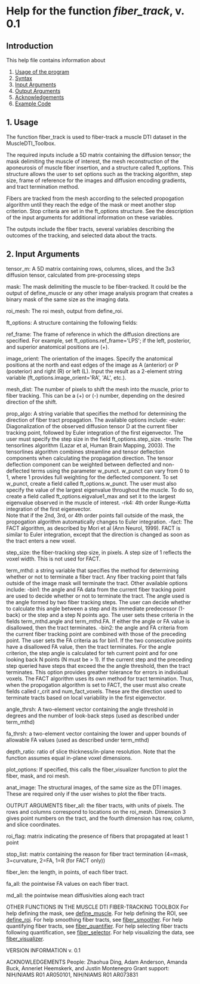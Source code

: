 # Help for the function <i>fiber_track</i>, v. 0.1

## Introduction

This help file contains information about
1) [Usage of the program](https://github.com/bdamon/MuscleDTI_Toolbox/blob/master/Help/Help%20for%20fiber_track.md#1-usage)
2) [Syntax](https://github.com/bdamon/MuscleDTI_Toolbox/blob/master/Help/Help%20for%20fiber_track.md#2-Syntax)
3) [Input Arguments](https://github.com/bdamon/MuscleDTI_Toolbox/blob/master/Help/Help%20for%20fiber_track.md#3-Input-Arguments)
4) [Output Arguments](https://github.com/bdamon/MuscleDTI_Toolbox/blob/master/Help/Help%20for%20fiber_track.md#4-Output-Arguments)
5) [Acknowledgements](https://github.com/bdamon/MuscleDTI_Toolbox/blob/master/Help/Help%20for%20fiber_track.md#5-Acknowledgements)
6) [Example Code](https://github.com/bdamon/MuscleDTI_Toolbox/blob/master/Help/Help%20for%20fiber_track.md#6-Example-Code)


## 1. Usage

The function fiber_track is used to fiber-track a muscle DTI dataset in the MuscleDTI_Toolbox. 
   
The required inputs include a 5D matrix containing the diffusion tensor; the mask delimiting the muscle of interest, the mesh reconstruction of the aponeurosis of muscle fiber insertion, and a structure called ft_options.  This structure allows the user to set options such as the tracking algorithm, step size, frame of reference for the images and diffusion encoding gradients, and tract termination method. 
   
Fibers are tracked from the mesh according to the selected propogation algorithm until they reach the edge of the mask or meet another stop criterion.  Stop criteria are set in the ft_options structure. See the description of the input arguments for additional information on these variables. 
   
The outputs include the fiber tracts, several variables describing the outcomes of the tracking, and selected data about the tracts.

## 2. Input Arguments

tensor_m: A 5D matrix containing rows, columns, slices, and the 3x3 diffusion tensor, calculated from pre-processing steps

mask: The mask delimiting the muscle to be fiber-tracked. It could be the output of define_muscle or any other image analysis program that creates a binary mask of the same size as the imaging data.   

 roi_mesh: The roi mesh, output from define_roi.  

ft_options: A structure containing the following fields:

ref_frame: The frame of reference in which the diffusion directions are specified. For example, set ft_options.ref_frame='LPS'; if the left, posterior, and superior anatomical positions are (+).

image_orient: The orientation of the images. Specify the anatomical positions at the north and east edges of the image as A (anterior) or P (posterior) and right (R) or left (L).  Input the result as a 2-element string variable (ft_options.image_orient='RA', 'AL', etc.).

   mesh_dist: The number of pixels to shift the mesh into the muscle, prior to fiber tracking. This can be a (+) or (-) number, depending on the desired direction of the shift.

   prop_algo: A string variable that specifies the method for determining
     the direction of fiber tract propagation. The available options
     include:
       -euler: Diagonalization of the observed diffusion tensor D at the current
         fiber tracking point, followed by Euler integration of the first
         eigenvector. The user must specify the step size in the field
         ft_options.step_size.
       -tnsrln: The tensorlines algorithm (Lazar et al, Human Brain Mapping,
         2003). The tensorlines algorithm combines streamline and tensor
         deflection components when calculating the propagation direction. 
         The tensor deflection component can be weighted between deflected
         and non-deflected terms using the parameter w_punct. w_punct can vary 
         from 0 to 1, where 1 provides full weighting for the deflected component. 
         To set w_punct, create a field called ft_options.w_punct. The user 
         must also specify the value of the largest eigenvalue throughout 
         the muscle. To do so, create a field called ft_options.eigvalue1_max 
         and set it to the largest eigenvalue observed in the muscle of interest.
       -rk4: 4th order Runge-Kutta integration of the first eigenvector.  
         Note that if the 2nd, 3rd, or 4th order points fall outside of the 
         mask, the propogation algorithm automatically changes to Euler
         integration.
       -fact: The FACT algorithm, as described by Mori et al (Ann Neurol, 
         1999). FACT is similar to Euler integration, except that the direction 
         is changed as soon as the tract enters a new voxel.

   step_size: the fiber-tracking step size, in pixels. A step size of 1
     reflects the voxel width. This is not used for FACT.

   term_mthd: a string variable that specifies the method for determining
     whether or not to terminate a fiber tract. Any fiber tracking point
     that falls outside of the image mask will terminate the tract.
     Other available options include:
       -bin1: the angle and FA data from the current fiber tracking
         point are used to decide whether or not to terminate the tract.
         The angle used is the angle formed by two fiber tracking steps. 
         The user can decide whether to calculate this angle between
         a step and its immediate predecessor (1-back) or the step and a
         step N points ago. The user sets these criteria in the fields
         term_mthd.angle and term_mthd.FA. If either the angle or FA value
         is disallowed, then the tract terminates.
       -bin2: the angle and FA criteria from the current fiber tracking
         point are combined with those of the preceding point. The
         user sets the FA criteria as for bin1. If the two consecutive points 
         have a disallowed FA value, then the tract terminates. For the 
         angle criterion, the step angle is calculated for teh current point
         and for one looking back N points (N must be > 1). If the current 
         step and the preceding step queried have steps that exceed the
         the angle threshold, then the tract terminates. This option provides 
         greather tolerance for errors in individual voxels.
     The FACT algorithm uses its own method for tract termination. Thus,
     when the propogation algorithm is set to FACT, the user must also
     create fields called r_crit and num_fact_voxels.  These are
     the direction used to terminate tracts based on local variability in 
     the first eigenvector.

   angle_thrsh: A two-element vector containing the angle threshold in
     degrees and the number of look-back steps (used as described under
     term_mthd)

   fa_thrsh: a two-element vector containing the lower and upper bounds
     of allowable FA values (used as described under term_mthd)

   depth_ratio: ratio of slice thickness/in-plane resolution. Note that
     the function assumes equal in-plane voxel dimensions.

 plot_options: If specified, this calls the fiber_visualizer function to
   plot the fiber, mask, and roi mesh.
 
 anat_image: The structural images, of the same size as the DTI images.
   These are required only if the user wishes to plot the fiber tracts.

OUTPUT ARGUMENTS
 fiber_all: the fiber tracts, with units of pixels. The rows and columns
   correspond to locations on the roi_mesh. Dimension 3 gives point numbers
   on the tract, and the fourth dimension has row, column, and slice coordinates.

 roi_flag: matrix indicating the presence of fibers that propagated at
   least 1 point

 stop_list: matrix containing the reason for fiber tract termination
   (4=mask, 3=curvature, 2=FA, 1=R (for FACT only))

 fiber_len: the length, in points, of each fiber tract. 

 fa_all: the pointwise FA values on each fiber tract.

 md_all: the pointwise mean diffusivities along each tract

OTHER FUNCTIONS IN THE MUSCLE DTI FIBER-TRACKING TOOLBOX
 For help defining the mask, see <a href="matlab: help define_muscle">define_muscle</a>.
 For help defining the ROI, see <a href="matlab: help define_roi">define_roi</a>.
 For help smoothing fiber tracts, see <a href="matlab: help fiber_smoother">fiber_smoother</a>.
 For help quantifying fiber tracts, see <a href="matlab: help fiber_quantifier">fiber_quantifier</a>.
 For help selecting fiber tracts following quantification, see <a href="matlab: help fiber_selector">fiber_selector</a>.
 For help visualizing the data, see <a href="matlab: help fiber_visualizer">fiber_visualizer</a>.

VERSION INFORMATION
 v. 0.1

ACKNOWLEDGEMENTS
 People: Zhaohua Ding, Adam Anderson, Amanda Buck, Anneriet Heemskerk, 
   and Justin Montenegro
 Grant support: NIH/NIAMS R01 AR050101, NIH/NIAMS R01 AR073831
